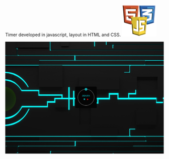 
Timer developed in javascript, layout in HTML and CSS.
<img src="./logo.png">


<img src="./pic.PNG">